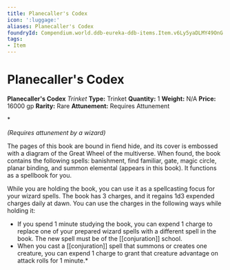 ```yaml
---
title: Planecaller's Codex
icon: ':luggage:'
aliases: Planecaller's Codex
foundryId: Compendium.world.ddb-eureka-ddb-items.Item.v6Ly5yaDLMY49OnG
tags:
- Item
---
```


# Planecaller's Codex

**Planecaller's Codex**
_Trinket_
**Type:** Trinket
**Quantity:** 1
**Weight:** N/A
**Price:** 16000 gp
**Rarity:** Rare
**Attunement:** Requires Attunement

*<div class="item-attunement"><i>(Requires attunement by a wizard)</i><p>The pages of this book are bound in fiend hide, and its cover is embossed with a diagram of the Great Wheel of the multiverse. When found, the book contains the following spells: banishment, find familiar, gate, magic circle, planar binding, and summon elemental (appears in this book). It functions as a spellbook for you.

While you are holding the book, you can use it as a spellcasting focus for your wizard spells. The book has 3 charges, and it regains 1d3 expended charges daily at dawn. You can use the charges in the following ways while holding it:</p>
* If you spend 1 minute studying the book, you can expend 1 charge to replace one of your prepared wizard spells with a different spell in the book. The new spell must be of the [[conjuration]] school.
* When you cast a [[conjuration]] spell that summons or creates one creature, you can expend 1 charge to grant that creature advantage on attack rolls for 1 minute.*